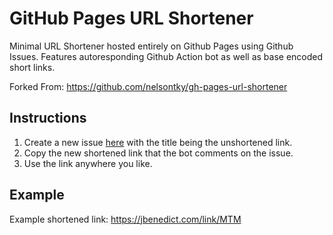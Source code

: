 # GitHub Pages URL Shortener

Minimal URL Shortener hosted entirely on Github Pages using Github Issues. Features autoresponding Github Action bot as well as base encoded short links.

Forked From: https://github.com/nelsontky/gh-pages-url-shortener

## Instructions

1. Create a new issue [here](https://github.com/jbenedi/link/issues/new?title=[Link+Here]) with the title being the unshortened link.
2. Copy the new shortened link that the bot comments on the issue.
3. Use the link anywhere you like.

## Example

Example shortened link: https://jbenedict.com/link/MTM
